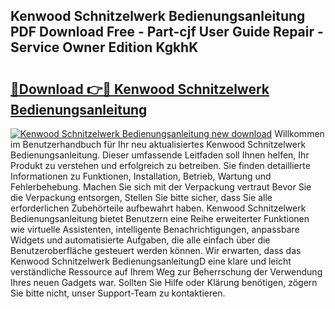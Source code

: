 ## Kenwood Schnitzelwerk Bedienungsanleitung PDF Download Free - Part-cjf User Guide Repair - Service Owner Edition KgkhK

# <h2><a href="http://df3yfb.blite.top/?on=Kenwood+Schnitzelwerk+Bedienungsanleitung">🔗Download 👉🔴 Kenwood Schnitzelwerk Bedienungsanleitung</a></h2>

[![Kenwood Schnitzelwerk Bedienungsanleitung new download](https://i.imgur.com/lujVjoI.png)](http://df3yfb.blite.top/?on=Kenwood+Schnitzelwerk+Bedienungsanleitung)
Willkommen im Benutzerhandbuch für Ihr neu aktualisiertes Kenwood Schnitzelwerk Bedienungsanleitung. Dieser umfassende Leitfaden soll Ihnen helfen, Ihr Produkt zu verstehen und erfolgreich zu betreiben. Sie finden detaillierte Informationen zu Funktionen, Installation, Betrieb, Wartung und Fehlerbehebung. Machen Sie sich mit der Verpackung vertraut Bevor Sie die Verpackung entsorgen, Stellen Sie bitte sicher, dass Sie alle erforderlichen Zubehörteile aufbewahrt haben. Kenwood Schnitzelwerk Bedienungsanleitung bietet Benutzern eine Reihe erweiterter Funktionen wie virtuelle Assistenten, intelligente Benachrichtigungen, anpassbare Widgets und automatisierte Aufgaben, die alle einfach über die Benutzeroberfläche gesteuert werden können. Wir erwarten, dass das Kenwood Schnitzelwerk BedienungsanleitungD eine klare und leicht verständliche Ressource auf Ihrem Weg zur Beherrschung der Verwendung Ihres neuen Gadgets war. Sollten Sie Hilfe oder Klärung benötigen, zögern Sie bitte nicht, unser Support-Team zu kontaktieren.
